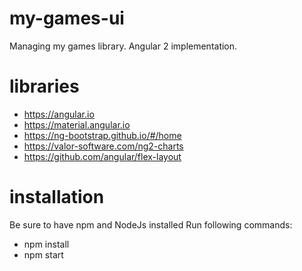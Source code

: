 # my-games-ui
Managing my games library. Angular 2 implementation.

# libraries
* https://angular.io
* https://material.angular.io
* https://ng-bootstrap.github.io/#/home
* https://valor-software.com/ng2-charts
* https://github.com/angular/flex-layout


# installation
Be sure to have npm and NodeJs installed
Run following commands:
* npm install
* npm start
